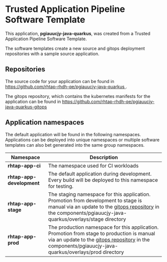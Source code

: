 # Trusted Application Pipeline Software Template

This application, **pgiauucjy-java-quarkus**, was created from a Trusted Application Pipeline Software Template.

The software templates create a new source and gitops deployment repositories with a sample source application. 

## Repositories

The source code for your application can be found in [https://github.com/rhtap-rhdh-qe/pgiauucjy-java-quarkus ](https://github.com/rhtap-rhdh-qe/pgiauucjy-java-quarkus ).
 
The gitops repository, which contains the kubernetes manifests for the application can be found in 
[https://github.com/rhtap-rhdh-qe/pgiauucjy-java-quarkus-gitops ](https://github.com/rhtap-rhdh-qe/pgiauucjy-java-quarkus-gitops ) 

## Application namespaces 

The default application will be found in the following namespaces. Applications can be deployed into unique namespaces or multiple software templates can also bet generated into the same group namespaces.  

|  Namespace   |  Description   |  
| -------- | -------- |
| **rhtap-app-ci** | The namespace used for CI workloads |
| **rhtap-app-development** | The default application during development. Every build will be deployed to this namespace for testing. |
| **rhtap-app-stage** | The staging namespace for this application. Promotion from development to stage is manual via an update to the [gitops repository](https://github.com/rhtap-rhdh-qe/pgiauucjy-java-quarkus-gitops ) in the components/pgiauucjy-java-quarkus/overlays/stage directory |
| **rhtap-app-prod** | The production namespace for this application. Promotion from stage to production is manual via an update to the [gitops repository](https://github.com/rhtap-rhdh-qe/pgiauucjy-java-quarkus-gitops ) in the components/pgiauucjy-java-quarkus/overlays/prod directory |